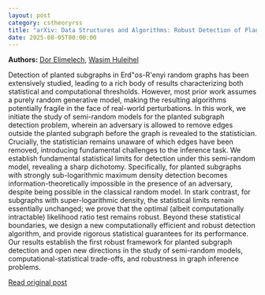 ```yaml
---
layout: post
category: cstheoryrss
title: "arXiv: Data Structures and Algorithms: Robust Detection of Planted Subgraphs in Semi-Random Models"
date: 2025-08-05T00:00:00
---
```


**Authors:** [Dor Elimelech](https://dblp.uni-trier.de/search?q=Dor+Elimelech), [Wasim Huleihel](https://dblp.uni-trier.de/search?q=Wasim+Huleihel)

Detection of planted subgraphs in Erd\"os-R\'enyi random graphs has been
extensively studied, leading to a rich body of results characterizing both
statistical and computational thresholds. However, most prior work assumes a
purely random generative model, making the resulting algorithms potentially
fragile in the face of real-world perturbations. In this work, we initiate the
study of semi-random models for the planted subgraph detection problem, wherein
an adversary is allowed to remove edges outside the planted subgraph before the
graph is revealed to the statistician. Crucially, the statistician remains
unaware of which edges have been removed, introducing fundamental challenges to
the inference task. We establish fundamental statistical limits for detection
under this semi-random model, revealing a sharp dichotomy. Specifically, for
planted subgraphs with strongly sub-logarithmic maximum density detection
becomes information-theoretically impossible in the presence of an adversary,
despite being possible in the classical random model. In stark contrast, for
subgraphs with super-logarithmic density, the statistical limits remain
essentially unchanged; we prove that the optimal (albeit computationally
intractable) likelihood ratio test remains robust. Beyond these statistical
boundaries, we design a new computationally efficient and robust detection
algorithm, and provide rigorous statistical guarantees for its performance. Our
results establish the first robust framework for planted subgraph detection and
open new directions in the study of semi-random models,
computational-statistical trade-offs, and robustness in graph inference
problems.

[Read original post](http://arxiv.org/abs/2508.02158v1)
